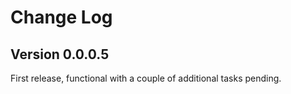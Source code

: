 # Change Log

## Version 0.0.0.5

First release, functional with a couple of additional tasks pending.

